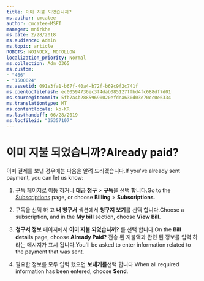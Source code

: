 ```yaml
---
title: 이미 지불 되었습니까?
ms.author: cmcatee
author: cmcatee-MSFT
manager: mnirkhe
ms.date: 2/28/2018
ms.audience: Admin
ms.topic: article
ROBOTS: NOINDEX, NOFOLLOW
localization_priority: Normal
ms.collection: Adm_O365
ms.custom:
- "466"
- "1500024"
ms.assetid: 091e3fa1-b67f-40a4-b72f-b69c9f2c741f
ms.openlocfilehash: ec00594736ec3f4dab085127ffbd4fc688df7d01
ms.sourcegitcommit: 5fb7a4b28859690020efdea630d03e70cc0e6334
ms.translationtype: MT
ms.contentlocale: ko-KR
ms.lasthandoff: 06/28/2019
ms.locfileid: "35357107"
---
```

# <a name="already-paid"></a><span data-ttu-id="e31df-102">이미 지불 되었습니까?</span><span class="sxs-lookup"><span data-stu-id="e31df-102">Already paid?</span></span>

<span data-ttu-id="e31df-103">이미 결제를 보낸 경우에는 다음을 알려 드리겠습니다.</span><span class="sxs-lookup"><span data-stu-id="e31df-103">If you've already sent payment, you can let us know:</span></span>
  
1. <span data-ttu-id="e31df-104">[구독](https://go.microsoft.com/fwlink/p/?linkid=842054) 페이지로 이동 하거나 **대금 청구** \> **구독**을 선택 합니다.</span><span class="sxs-lookup"><span data-stu-id="e31df-104">Go to the [Subscriptions](https://go.microsoft.com/fwlink/p/?linkid=842054) page, or choose **Billing** \> **Subscriptions**.</span></span>

2. <span data-ttu-id="e31df-105">구독을 선택 하 고 **내 청구서** 섹션에서 **청구지 보기**를 선택 합니다.</span><span class="sxs-lookup"><span data-stu-id="e31df-105">Choose a subscription, and in the **My bill** section, choose **View Bill**.</span></span>

3. <span data-ttu-id="e31df-106">**청구서 정보** 페이지에서 **이미 지불 되었습니까?** 를 선택 합니다.</span><span class="sxs-lookup"><span data-stu-id="e31df-106">On the **Bill details** page, choose **Already Paid?**</span></span> <span data-ttu-id="e31df-107">전송 된 지불액과 관련 된 정보를 입력 하 라는 메시지가 표시 됩니다.</span><span class="sxs-lookup"><span data-stu-id="e31df-107">You'll be asked to enter information related to the payment that was sent.</span></span>

4. <span data-ttu-id="e31df-108">필요한 정보를 모두 입력 했으면 **보내기를**선택 합니다.</span><span class="sxs-lookup"><span data-stu-id="e31df-108">When all required information has been entered, choose **Send**.</span></span>
